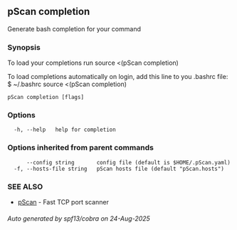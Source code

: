 ## pScan completion

Generate bash completion for your command

### Synopsis

To load your completions run
source <(pScan completion)

To load completions automatically on login, add this line to you .bashrc file:
$ ~/.bashrc
source <(pScan completion)

```
pScan completion [flags]
```

### Options

```
  -h, --help   help for completion
```

### Options inherited from parent commands

```
      --config string       config file (default is $HOME/.pScan.yaml)
  -f, --hosts-file string   pScan hosts file (default "pScan.hosts")
```

### SEE ALSO

* [pScan](pScan.md)	 - Fast TCP port scanner

###### Auto generated by spf13/cobra on 24-Aug-2025
